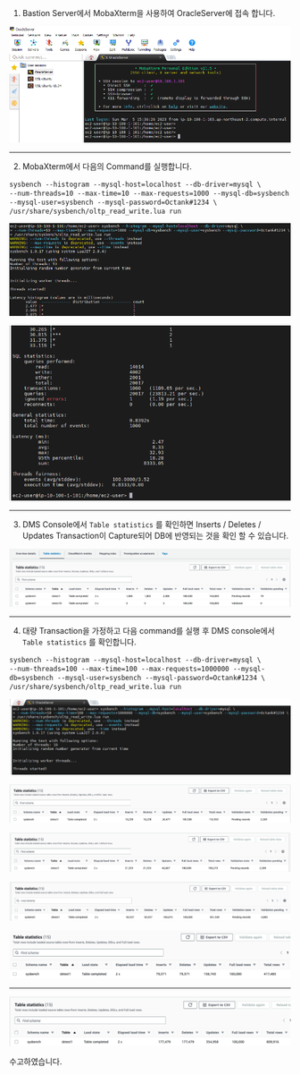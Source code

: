 1. Bastion Server에서 MobaXterm을 사용하여 OracleServer에 접속 합니다.

![image-20230307001234861](images/image-20230307001234861.png)

---

2. MobaXterm에서 다음의  Command를 실행합니다.

```
sysbench --histogram --mysql-host=localhost --db-driver=mysql \
--num-threads=10 --max-time=10 --max-requests=1000 --mysql-db=sysbench --mysql-user=sysbench --mysql-password=Octank#1234 \
/usr/share/sysbench/oltp_read_write.lua run
```

![image-20230307001627483](images/image-20230307001627483.png)



![image-20230307001636504](images/image-20230307001636504.png)

---

3. DMS Console에서 `Table statistics` 를 확인하면 Inserts / Deletes / Updates Transaction이 Capture되어 DB에 반영되는 것을 확인 할 수 있습니다.

![image-20230307001821854](images/image-20230307001821854.png)

---

4. 대량 Transaction을 가정하고 다음 command를 실행 후 DMS console에서 `Table statistics` 를 확인합니다.

```
sysbench --histogram --mysql-host=localhost --db-driver=mysql \
--num-threads=100 --max-time=100 --max-requests=1000000 --mysql-db=sysbench --mysql-user=sysbench --mysql-password=Octank#1234 \
/usr/share/sysbench/oltp_read_write.lua run
```

![image-20230307001952585](images/image-20230307001952585.png)

![image-20230307002042423](images/image-20230307002042423.png)

![image-20230307002058998](images/image-20230307002058998.png)

![image-20230307002236141](images/image-20230307002236141.png)

![image-20230307002414390](images/image-20230307002414390.png)

---

![image-20230307003503180](images/image-20230307003503180.png)





수고하였습니다.









